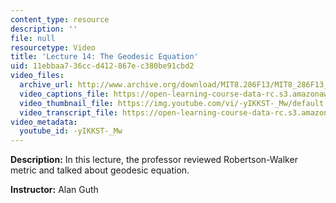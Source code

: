 ```yaml
---
content_type: resource
description: ''
file: null
resourcetype: Video
title: 'Lecture 14: The Geodesic Equation'
uid: 11ebbaa7-36cc-d412-867e-c380be91cbd2
video_files:
  archive_url: http://www.archive.org/download/MIT8.286F13/MIT8_286F13_lec14_300k.mp4
  video_captions_file: https://open-learning-course-data-rc.s3.amazonaws.com/8-286-the-early-universe-fall-2013/2df2b229d8785989845c2143d8c3a439_-yIKKST-_Mw.vtt
  video_thumbnail_file: https://img.youtube.com/vi/-yIKKST-_Mw/default.jpg
  video_transcript_file: https://open-learning-course-data-rc.s3.amazonaws.com/8-286-the-early-universe-fall-2013/9cf8a66ecf4f21637b50ab2b75bb38e8_-yIKKST-_Mw.pdf
video_metadata:
  youtube_id: -yIKKST-_Mw
---
```


**Description:** In this lecture, the professor reviewed Robertson-Walker metric and talked about geodesic equation.

**Instructor:** Alan Guth